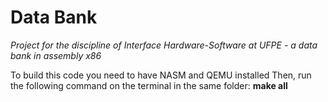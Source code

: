 # Data Bank
*Project for the discipline of Interface Hardware-Software at UFPE - a data bank in assembly x86*


To build this code you need to have NASM and QEMU installed
Then, run the following command on the terminal in the same folder:
**make all**

